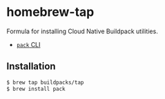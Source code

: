 # homebrew-tap

Formula for installing Cloud Native Buildpack utilities.

* [`pack` CLI](https://github.com/buildpacks/pack)

## Installation

```bash
$ brew tap buildpacks/tap
$ brew install pack
```
